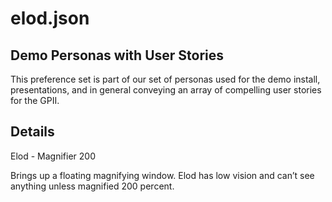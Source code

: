 # elod.json

## Demo Personas with User Stories

This preference set is part of our set of personas used for the demo install,
presentations, and in general conveying an array of compelling user stories for
the GPII.

## Details

Elod - Magnifier  200

Brings up a floating magnifying window. Elod has low vision and can’t see anything unless magnified 200 percent.
